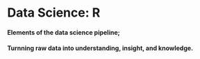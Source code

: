 # Data Science: R
#### Elements of the data science pipeline;
#### Turnning raw data into understanding, insight, and knowledge.
